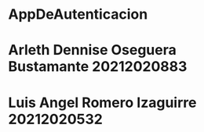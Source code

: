 # AppDeAutenticacion
# Arleth Dennise Oseguera Bustamante  20212020883
# Luis Angel Romero Izaguirre         20212020532
